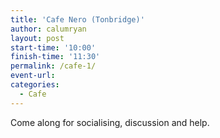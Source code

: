```yaml
---
title: 'Cafe Nero (Tonbridge)'
author: calumryan
layout: post
start-time: '10:00'
finish-time: '11:30'
permalink: /cafe-1/
event-url:
categories:
  - Cafe
---
```

Come along for socialising, discussion and help.<!--more-->
